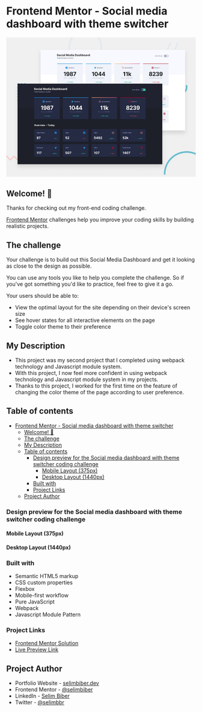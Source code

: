# Frontend Mentor - Social media dashboard with theme switcher

![Design preview for the Social media dashboard with theme switcher coding challenge](./design/desktop-preview.jpg)

## Welcome! 👋

Thanks for checking out my front-end coding challenge.

[Frontend Mentor](https://www.frontendmentor.io) challenges help you improve your coding skills by building realistic projects.

## The challenge

Your challenge is to build out this Social Media Dashboard and get it looking as close to the design as possible.

You can use any tools you like to help you complete the challenge. So if you've got something you'd like to practice, feel free to give it a go.

Your users should be able to:

- View the optimal layout for the site depending on their device's screen size
- See hover states for all interactive elements on the page
- Toggle color theme to their preference

## My Description

- This project was my second project that I completed using webpack technology and Javascript module system. 
- With this project, I now feel more confident in using webpack technology and Javascript module system in my projects.
- Thanks to this project, I worked for the first time on the feature of changing the color theme of the page according to user preference.

## Table of contents
- [Frontend Mentor - Social media dashboard with theme switcher](#frontend-mentor---social-media-dashboard-with-theme-switcher)
  - [Welcome! 👋](#welcome-)
  - [The challenge](#the-challenge)
  - [My Description](#my-description)
  - [Table of contents](#table-of-contents)
    - [Design preview for the Social media dashboard with theme switcher coding challenge](#design-preview-for-the-social-media-dashboard-with-theme-switcher-coding-challenge)
      - [Mobile Layout (375px)](#mobile-layout-375px)
      - [Desktop Layout (1440px)](#desktop-layout-1440px)
    - [Built with](#built-with)
    - [Project Links](#project-links)
  - [Project Author](#project-author)

### Design preview for the Social media dashboard with theme switcher coding challenge

#### Mobile Layout (375px)

#### Desktop Layout (1440px)

### Built with

- Semantic HTML5 markup
- CSS custom properties
- Flexbox
- Mobile-first workflow
- Pure JavaScript
- Webpack
- Javascript Module Pattern

### Project Links

- [Frontend Mentor Solution]()
- [Live Preview Link](https://htmlpreview.github.io/?https://github.com/selimbiber/Pure-JavaScript-Projects/blob/main/SocialMediaDashboard/dist/index.html)

## Project Author

- Portfolio Website - [selimbiber.dev](https://www.selimbiber.dev)
- Frontend Mentor - [@selimbiber](https://www.frontendmentor.io/profile/selimbiber)
- LinkedIn - [Selim Biber](https://linkedin.com/in/selim-biber-406550214)
- Twitter - [@selimbbr](https://www.twitter.com/selimbbr)